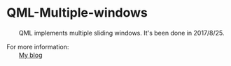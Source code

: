 # QML-Multiple-windows
　　QML implements multiple sliding windows.  It's been done in 2017/8/25.  


For more information:  
　　[My blog](https://blog.csdn.net/qq_37389133/article/details/99690246)
